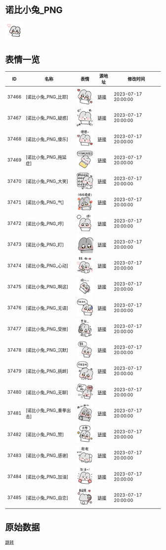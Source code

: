 # 诺比小兔_PNG

<img src="./cover.png" height="60" alt="cover" />

# 表情一览

|ID|名称|表情|源地址|修改时间|
|----|----|----|----|----|
|37466|[诺比小兔_PNG_比耶]|<img src="./pic/037466_%5B诺比小兔_PNG_比耶%5D.png" height="60" alt="比耶"/>|[链接](https://i0.hdslb.com/bfs/garb/5111e41390ca80e67e5cb711075130474bea2473.png)|2023-07-17 20:00:00|
|37467|[诺比小兔_PNG_疑惑]|<img src="./pic/037467_%5B诺比小兔_PNG_疑惑%5D.png" height="60" alt="疑惑"/>|[链接](https://i0.hdslb.com/bfs/garb/7e6c54473850c2acc77580d360e05beb72b81d44.png)|2023-07-17 20:00:00|
|37468|[诺比小兔_PNG_傻乐]|<img src="./pic/037468_%5B诺比小兔_PNG_傻乐%5D.png" height="60" alt="傻乐"/>|[链接](https://i0.hdslb.com/bfs/garb/2875737dabd993cccd216f362df906674d82aebe.png)|2023-07-17 20:00:00|
|37469|[诺比小兔_PNG_拖延症]|<img src="./pic/037469_%5B诺比小兔_PNG_拖延症%5D.png" height="60" alt="拖延症"/>|[链接](https://i0.hdslb.com/bfs/garb/b43a02bfbf4a2af85ee4832a291c5719d81f74d0.png)|2023-07-17 20:00:00|
|37470|[诺比小兔_PNG_大笑]|<img src="./pic/037470_%5B诺比小兔_PNG_大笑%5D.png" height="60" alt="大笑"/>|[链接](https://i0.hdslb.com/bfs/garb/8acf4e45c928385edef9ec8be8372d8c0e442927.png)|2023-07-17 20:00:00|
|37471|[诺比小兔_PNG_气]|<img src="./pic/037471_%5B诺比小兔_PNG_气%5D.png" height="60" alt="气"/>|[链接](https://i0.hdslb.com/bfs/garb/da70d56ec28e47e8e9f9b401fc29c3673fb7d6f4.png)|2023-07-17 20:00:00|
|37472|[诺比小兔_PNG_哼]|<img src="./pic/037472_%5B诺比小兔_PNG_哼%5D.png" height="60" alt="哼"/>|[链接](https://i0.hdslb.com/bfs/garb/34d3aded2fd7424fb6e6fd05310970a9d6d0cbbc.png)|2023-07-17 20:00:00|
|37473|[诺比小兔_PNG_盯]|<img src="./pic/037473_%5B诺比小兔_PNG_盯%5D.png" height="60" alt="盯"/>|[链接](https://i0.hdslb.com/bfs/garb/80ef2e0908e4ad8c7c1d7ef3026901fe64c15b40.png)|2023-07-17 20:00:00|
|37474|[诺比小兔_PNG_心动]|<img src="./pic/037474_%5B诺比小兔_PNG_心动%5D.png" height="60" alt="心动"/>|[链接](https://i0.hdslb.com/bfs/garb/9cc13386467adaa657fdd1fee2def8b7319d3c15.png)|2023-07-17 20:00:00|
|37475|[诺比小兔_PNG_啊这]|<img src="./pic/037475_%5B诺比小兔_PNG_啊这%5D.png" height="60" alt="啊这"/>|[链接](https://i0.hdslb.com/bfs/garb/86c1bd12481c6b9ba4da2654940f02b09aa7e1d6.png)|2023-07-17 20:00:00|
|37476|[诺比小兔_PNG_无语]|<img src="./pic/037476_%5B诺比小兔_PNG_无语%5D.png" height="60" alt="无语"/>|[链接](https://i0.hdslb.com/bfs/garb/cdcbd6da2ac18092047a0b524a5fad8a8debd75e.png)|2023-07-17 20:00:00|
|37477|[诺比小兔_PNG_受挫]|<img src="./pic/037477_%5B诺比小兔_PNG_受挫%5D.png" height="60" alt="受挫"/>|[链接](https://i0.hdslb.com/bfs/garb/9b797a3eb530e924b300348b763900c1a59857c5.png)|2023-07-17 20:00:00|
|37478|[诺比小兔_PNG_沉默]|<img src="./pic/037478_%5B诺比小兔_PNG_沉默%5D.png" height="60" alt="沉默"/>|[链接](https://i0.hdslb.com/bfs/garb/b85e9a050a3d85279397af64c24db384140f9f02.png)|2023-07-17 20:00:00|
|37479|[诺比小兔_PNG_挑衅]|<img src="./pic/037479_%5B诺比小兔_PNG_挑衅%5D.png" height="60" alt="挑衅"/>|[链接](https://i0.hdslb.com/bfs/garb/b37c3d09b7b306664a5fe6ac56067b6522c6f7f9.png)|2023-07-17 20:00:00|
|37480|[诺比小兔_PNG_无聊]|<img src="./pic/037480_%5B诺比小兔_PNG_无聊%5D.png" height="60" alt="无聊"/>|[链接](https://i0.hdslb.com/bfs/garb/f83e1543949eda6ddfee17e95016e1169e147030.png)|2023-07-17 20:00:00|
|37481|[诺比小兔_PNG_重拳出击]|<img src="./pic/037481_%5B诺比小兔_PNG_重拳出击%5D.png" height="60" alt="重拳出击"/>|[链接](https://i0.hdslb.com/bfs/garb/51aeea27f56689c838e9c38b5a7d949c2d8a9e86.png)|2023-07-17 20:00:00|
|37482|[诺比小兔_PNG_赞]|<img src="./pic/037482_%5B诺比小兔_PNG_赞%5D.png" height="60" alt="赞"/>|[链接](https://i0.hdslb.com/bfs/garb/80fb3f2b26bb5722f842e93f9bfc540f74bf94e6.png)|2023-07-17 20:00:00|
|37483|[诺比小兔_PNG_感谢]|<img src="./pic/037483_%5B诺比小兔_PNG_感谢%5D.png" height="60" alt="感谢"/>|[链接](https://i0.hdslb.com/bfs/garb/21658b0848d03bc179fdcb3763f4e5f81918eb26.png)|2023-07-17 20:00:00|
|37484|[诺比小兔_PNG_加油]|<img src="./pic/037484_%5B诺比小兔_PNG_加油%5D.png" height="60" alt="加油"/>|[链接](https://i0.hdslb.com/bfs/garb/09bec6fad47bf7f67c8145a311db5aa8165441d3.png)|2023-07-17 20:00:00|
|37485|[诺比小兔_PNG_自恋]|<img src="./pic/037485_%5B诺比小兔_PNG_自恋%5D.png" height="60" alt="自恋"/>|[链接](https://i0.hdslb.com/bfs/garb/03bbe91841c95d2a239a16dbb05c0ad562f72b57.png)|2023-07-17 20:00:00|

# 原始数据

[跳转](./raw.json)

